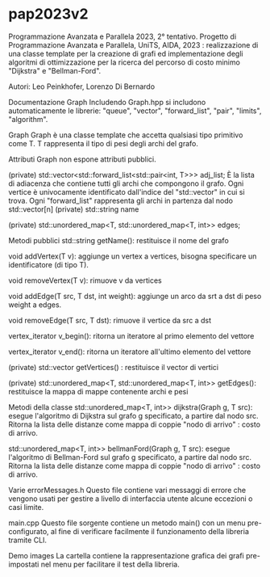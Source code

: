 # pap2023v2 
Programmazione Avanzata e Parallela 2023, 2° tentativo.
Progetto di Programmazione Avanzata e Parallela, UniTS, AIDA, 2023 : realizzazione di una classe template per la creazione di grafi ed implementazione degli algoritmi di ottimizzazione per la ricerca del percorso di costo minimo "Dijkstra" e "Bellman-Ford".

Autori: Leo Peinkhofer, Lorenzo Di Bernardo

Documentazione Graph
Includendo Graph.hpp si includono automaticamente le librerie: "queue", "vector", "forward_list", "pair", "limits", "algorithm".

Graph
Graph è una classe template che accetta qualsiasi tipo primitivo come T. T rappresenta il tipo di pesi degli archi del grafo.

Attributi
Graph non espone attributi pubblici.

(private) std::vector<std::forward_list<std::pair<int, T>>> adj_list;
È la lista di adiacenza che contiene tutti gli archi che compongono il grafo. Ogni vertice è univocamente identificato dall'indice del "std::vector" in cui si trova. Ogni "forward_list" rappresenta gli archi in partenza dal nodo std::vector[n]
(private) std::string name

(private) std::unordered_map<T, std::unordered_map<T, int>> edges;

Metodi pubblici
std::string getName(): restituisce il nome del grafo

void addVertex(T v): aggiunge un vertex a vertices, bisogna specificare un identificatore (di tipo T).

void removeVertex(T v): rimuove v da vertices

void addEdge(T src, T dst, int weight): aggiunge un arco da srt a dst di peso weight a edges.

void removeEdge(T src, T dst): rimuove il vertice da src a dst

vertex_iterator v_begin(): ritorna un iteratore al primo elemento del vettore

vertex_iterator v_end(): ritorna un iteratore all'ultimo elemento del vettore

(private) std::vector getVertices() : restituisce il vector di vertici

(private) std::unordered_map<T, std::unordered_map<T, int>> getEdges(): restituisce la mappa di mappe contenente archi e pesi

Metodi della classe
std::unordered_map<T, int>> dijkstra(Graph g, T src): esegue l'algoritmo di Dijkstra sul grafo g specificato, a partire dal nodo src. Ritorna la lista delle distanze come mappa di coppie "nodo di arrivo" : costo di arrivo.

std::unordered_map<T, int>> bellmanFord(Graph g, T src): esegue l'algoritmo di Bellman-Ford sul grafo g specificato, a partire dal nodo src. Ritorna la lista delle distanze come mappa di coppie "nodo di arrivo" : costo di arrivo.

Varie
errorMessages.h
Questo file contiene vari messaggi di errore che vengono usati per gestire a livello di interfaccia utente alcune eccezioni o casi limite.

main.cpp
Questo file sorgente contiene un metodo main() con un menu pre-configurato, al fine di verificare facilmente il funzionamento della libreria tramite CLI.

Demo images
La cartella contiene la rappresentazione grafica dei grafi pre-impostati nel menu per facilitare il test della libreria.
